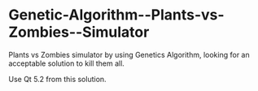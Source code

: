 # Genetic-Algorithm--Plants-vs-Zombies--Simulator
Plants vs Zombies simulator by using Genetics Algorithm, looking for an acceptable solution to kill them all.

Use Qt 5.2 from this solution.
